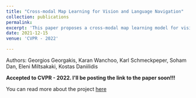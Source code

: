 ```yaml
---
title: "Cross-modal Map Learning for Vision and Language Navigation"
collection: publications
permalink: 
excerpt: 'This paper proposes a cross-modal map learning model for vision-and-language navigation that first learns to predict the top-down semantics on an egocentric map for both observed and unobserved regions, and then predicts a path towards the goal as a set of way-points.'
date: 2021-12-15
venue: 'CVPR - 2022'

---
```


Authors: Georgios Georgakis, Karan Wanchoo, Karl Schmeckpeper, Soham Dan, Eleni Miltsakaki, Kostas Daniilidis

**Accepted to CVPR - 2022. I'll be posting the link to the paper soon!!!**

You can read more about the project [here](https://wanchoo93.github.io/teaching/2017-spring-teaching-4)
